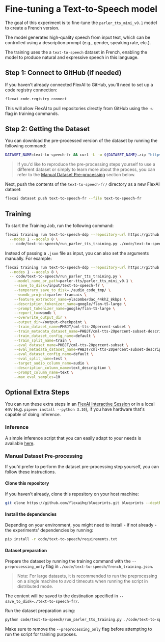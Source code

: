 # Fine-tuning a Text-to-Speech model

The goal of this experiment is to fine-tune the `parler_tts_mini_v0.1` model to create a French version.

The model generates high-quality speech from input text, which can be controlled using a description prompt (e.g., gender, speaking rate, etc.).

The training uses the a `text-to-speech` dataset in French, enabling the model to produce natural and expressive speech in this language.

## Step 1: Connect to GitHub (if needed)

If you haven't already connected FlexAI to GitHub, you'll need to set up a code registry connection:

```bash
flexai code-registry connect
```

This will allow FlexAI to pull repositories directly from GitHub using the `-u` flag in training commands.

## Step 2: Getting the Dataset

You can download the pre-processed version of the dataset by running the following command:

```bash
DATASET_NAME=text-to-speech-fr && curl -L -o ${DATASET_NAME}.zip "https://bucket-docs-samples-99b3a05.s3.eu-west-1.amazonaws.com/${DATASET_NAME}.zip" && unzip ${DATASET_NAME}.zip && rm ${DATASET_NAME}.zip
```

> If you'd like to reproduce the pre-processing steps yourself to use a different dataset or simply to learn more about the process, you can refer to the [Manual Dataset Pre-processing](#manual-dataset-pre-processing) section below.

Next, push the contents of the `text-to-speech-fr/` directory as a new FlexAI dataset:

```bash
flexai dataset push text-to-speech-fr --file text-to-speech-fr
```

## Training

To start the Training Job, run the following command:

```bash
flexai training run text-to-speech-ddp --repository-url https://github.com/flexaihq/blueprints --dataset text-to-speech-fr --secret WANDB_API_KEY=<WANDB_API_KEY_SECRET_NAME> --requirements-path code/text-to-speech/requirements.txt \
  --nodes 1 --accels 8 \
  -- code/text-to-speech/run_parler_tts_training.py ./code/text-to-speech/french_training.json
```

Instead of passing a `.json` file as input, you can also set the arguments manually. For example:

```bash
flexai training run text-to-speech-ddp --repository-url https://github.com/flexaihq/blueprints --dataset text-to-speech-fr --secret WANDB_API_KEY=<WANDB_API_KEY_SECRET_NAME> --requirements-path code/text-to-speech/requirements.txt \
  --nodes 1 --accels 8 \
  -- code/text-to-speech/run_parler_tts_training.py \
    --model_name_or_path=parler-tts/parler_tts_mini_v0.1 \
    --save_to_disk=/input/text-to-speech-fr \
    --temporary_save_to_disk=./audio_code_tmp/ \
    --wandb_project=parler-francais \
    --feature_extractor_name=ylacombe/dac_44khZ_8kbps \
    --description_tokenizer_name=google/flan-t5-large \
    --prompt_tokenizer_name=google/flan-t5-large \
    --report_to=wandb \
    --overwrite_output_dir \
    --output_dir=/output-checkpoint \
    --train_dataset_name=PHBJT/cml-tts-20percent-subset \
    --train_metadata_dataset_name=PHBJT/cml-tts-20percent-subset-description \
    --train_dataset_config_name=default \
    --train_split_name=train \
    --eval_dataset_name=PHBJT/cml-tts-20percent-subset \
    --eval_metadata_dataset_name=PHBJT/cml-tts-20percent-subset-description \
    --eval_dataset_config_name=default \
    --eval_split_name=test \
    --target_audio_column_name=audio \
    --description_column_name=text_description \
    --prompt_column_name=text \
    --max_eval_samples=10
```

## Optional Extra Steps

You can run these extra steps in an [FlexAI Interactive Session](https://docs.flex.ai/cli/guides/interactive-training/) or in a local env (e.g. `pipenv install --python 3.10`), if you have hardware that's capable of doing inference.

### Inference

A simple inference script that you can easily adapt to your needs is available [here](/code/text-to-speech/predict.py).

### Manual Dataset Pre-processing

If you'd prefer to perform the dataset pre-processing step yourself, you can follow these instructions.

#### Clone this repository

If you haven't already, clone this repository on your host machine:

```bash
git clone https://github.com/flexaihq/blueprints.git blueprints --depth 1 --branch main && cd blueprints
```

#### Install the dependencies

Depending on your environment, you might need to install - if not already - the experiments' dependencies by running:

```bash
pip install -r code/text-to-speech/requirements.txt
```

#### Dataset preparation

Prepare the dataset by running the training command with the `--preprocessing_only` flag in `./code/text-to-speech/french_training.json`.

> Note: For large datasets, it is recommended to run the preprocessing on a single machine to avoid timeouts when running the script in distributed mode.

The content will be saved to the destination specified in `--save_to_disk=./text-to-speech-fr/`.

Run the dataset preparation using:

```bash
python code/text-to-speech/run_parler_tts_training.py ./code/text-to-speech/french_training.json
```

Make sure to remove the `--preprocessing_only` flag before attempting to run the script for training purposes.
